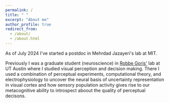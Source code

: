 ```yaml
---
permalink: /
title: " "
excerpt: "About me"
author_profile: true
redirect_from: 
  - /about/
  - /about.html
---
```

As of July 2024 I've started a postdoc in Mehrdad Jazayeri's lab at MIT. 

Previously I was a graduate student (neuroscience) in [Robbe Goris'](https://gorislab.github.io/) lab at UT Austin where I studied visual perception and decision making. There I used a combination of perceptual experiments, computational theory, and electrophysiology to uncover the neural basis of uncertainty representation in visual cortex and how sensory population activity gives rise to our metacognitive ability to introspect aboout the quality of perceptual decisons.






